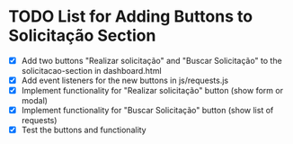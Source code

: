 # TODO List for Adding Buttons to Solicitação Section

- [x] Add two buttons "Realizar solicitação" and "Buscar Solicitação" to the solicitacao-section in dashboard.html
- [x] Add event listeners for the new buttons in js/requests.js
- [x] Implement functionality for "Realizar solicitação" button (show form or modal)
- [x] Implement functionality for "Buscar Solicitação" button (show list of requests)
- [x] Test the buttons and functionality
